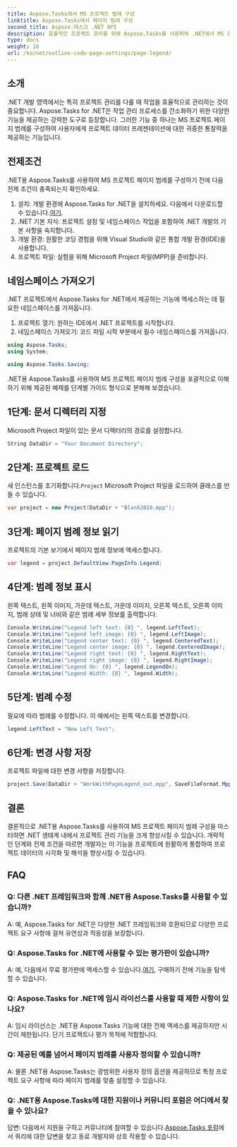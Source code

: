 ```yaml
---
title: Aspose.Tasks에서 MS 프로젝트 범례 구성
linktitle: Aspose.Tasks에서 페이지 범례 구성
second_title: Aspose.태스크 .NET API
description: 효율적인 프로젝트 관리를 위해 Aspose.Tasks를 사용하여 .NET에서 MS 프로젝트 페이지 범례를 구성하는 방법을 알아보세요. 단계별 가이드가 제공됩니다.
type: docs
weight: 18
url: /ko/net/outline-code-page-settings/page-legend/
---
```

## 소개
.NET 개발 영역에서는 특히 프로젝트 관리를 다룰 때 작업을 효율적으로 관리하는 것이 중요합니다. Aspose.Tasks for .NET은 작업 관리 프로세스를 간소화하기 위한 다양한 기능을 제공하는 강력한 도구로 등장합니다. 그러한 기능 중 하나는 MS 프로젝트 페이지 범례를 구성하여 사용자에게 프로젝트 데이터 프레젠테이션에 대한 귀중한 통찰력을 제공하는 기능입니다.
## 전제조건
.NET용 Aspose.Tasks를 사용하여 MS 프로젝트 페이지 범례를 구성하기 전에 다음 전제 조건이 충족되는지 확인하세요.
1.  설치: 개발 환경에 Aspose.Tasks for .NET을 설치하세요. 다음에서 다운로드할 수 있습니다.[여기](https://releases.aspose.com/tasks/net/).
2. .NET 기본 지식: 프로젝트 설정 및 네임스페이스 작업을 포함하여 .NET 개발의 기본 사항을 숙지합니다.
3. 개발 환경: 원활한 코딩 경험을 위해 Visual Studio와 같은 통합 개발 환경(IDE)을 사용합니다.
4. 프로젝트 파일: 실험을 위해 Microsoft Project 파일(MPP)을 준비합니다.

## 네임스페이스 가져오기
.NET 프로젝트에서 Aspose.Tasks for .NET에서 제공하는 기능에 액세스하는 데 필요한 네임스페이스를 가져옵니다.
1. 프로젝트 열기: 원하는 IDE에서 .NET 프로젝트를 시작합니다.
2. 네임스페이스 가져오기: 코드 파일 시작 부분에서 필수 네임스페이스를 가져옵니다.
```csharp
using Aspose.Tasks;
using System;

using Aspose.Tasks.Saving;
```
.NET용 Aspose.Tasks를 사용하여 MS 프로젝트 페이지 범례 구성을 포괄적으로 이해하기 위해 제공된 예제를 단계별 가이드 형식으로 분해해 보겠습니다.

## 1단계: 문서 디렉터리 지정
Microsoft Project 파일이 있는 문서 디렉터리의 경로를 설정합니다.

```csharp
String DataDir = "Your Document Directory";
```
## 2단계: 프로젝트 로드
 새 인스턴스를 초기화합니다.`Project` Microsoft Project 파일을 로드하여 클래스를 만들 수 있습니다.

```csharp
var project = new Project(DataDir + "Blank2010.mpp");
```
## 3단계: 페이지 범례 정보 읽기
프로젝트의 기본 보기에서 페이지 범례 정보에 액세스합니다.

```csharp
var legend = project.DefaultView.PageInfo.Legend;
```
## 4단계: 범례 정보 표시
왼쪽 텍스트, 왼쪽 이미지, 가운데 텍스트, 가운데 이미지, 오른쪽 텍스트, 오른쪽 이미지, 범례 상태 및 너비와 같은 범례 세부 정보를 출력합니다.

```csharp
Console.WriteLine("Legend left text: {0} ", legend.LeftText);
Console.WriteLine("Legend left image: {0} ", legend.LeftImage);
Console.WriteLine("Legend center text: {0} ", legend.CenteredText);
Console.WriteLine("Legend center image: {0} ", legend.CenteredImage);
Console.WriteLine("Legend right text: {0} ", legend.RightText);
Console.WriteLine("Legend right image: {0} ", legend.RightImage);
Console.WriteLine("Legend On: {0} ", legend.LegendOn);
Console.WriteLine("Legend Width: {0} ", legend.Width);
```
## 5단계: 범례 수정
필요에 따라 범례를 수정합니다. 이 예에서는 왼쪽 텍스트를 변경합니다.

```csharp
legend.LeftText = "New Left Text";
```
## 6단계: 변경 사항 저장
프로젝트 파일에 대한 변경 사항을 저장합니다.

```csharp
project.Save(DataDir + "WorkWithPageLegend_out.mpp", SaveFileFormat.Mpp);
```

## 결론
결론적으로 .NET용 Aspose.Tasks를 사용하여 MS 프로젝트 페이지 범례 구성을 마스터하면 .NET 생태계 내에서 프로젝트 관리 기능을 크게 향상시킬 수 있습니다. 개략적인 단계와 전제 조건을 따르면 개발자는 이 기능을 프로젝트에 원활하게 통합하여 프로젝트 데이터의 시각화 및 해석을 향상시킬 수 있습니다.
## FAQ
### Q: 다른 .NET 프레임워크와 함께 .NET용 Aspose.Tasks를 사용할 수 있습니까?
A: 예, Aspose.Tasks for .NET은 다양한 .NET 프레임워크와 호환되므로 다양한 프로젝트 요구 사항에 걸쳐 유연성과 적응성을 보장합니다.
### Q: Aspose.Tasks for .NET에 사용할 수 있는 평가판이 있습니까?
 A: 예, 다음에서 무료 평가판에 액세스할 수 있습니다.[여기](https://releases.aspose.com/), 구매하기 전에 기능을 탐색할 수 있습니다.
### Q: Aspose.Tasks for .NET에 임시 라이선스를 사용할 때 제한 사항이 있나요?
A: 임시 라이선스는 .NET용 Aspose.Tasks 기능에 대한 전체 액세스를 제공하지만 시간이 제한됩니다. 단기 프로젝트나 평가 목적에 적합합니다.
### Q: 제공된 예를 넘어서 페이지 범례를 사용자 정의할 수 있습니까?
A: 물론 .NET용 Aspose.Tasks는 광범위한 사용자 정의 옵션을 제공하므로 특정 프로젝트 요구 사항에 따라 페이지 범례를 맞춤 설정할 수 있습니다.
### Q: .NET용 Aspose.Tasks에 대한 지원이나 커뮤니티 포럼은 어디에서 찾을 수 있나요?
 답변: 다음에서 지원을 구하고 커뮤니티에 참여할 수 있습니다.[Aspose.Tasks 포럼](https://forum.aspose.com/c/tasks/15)에서 쿼리에 대한 답변을 찾고 동료 개발자와 상호 작용할 수 있습니다.